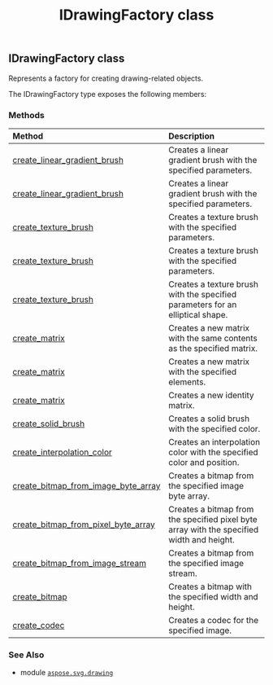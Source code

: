 ﻿---
title: IDrawingFactory class
second_title: Aspose.SVG for Python via .NET API References
description: 
type: docs
weight: 90
url: /python-net/aspose.svg.drawing/idrawingfactory/
is_root: false
---

## IDrawingFactory class

Represents a factory for creating drawing-related objects.



The IDrawingFactory type exposes the following members:

### Methods
| Method | Description |
| :- | :- |
| [create_linear_gradient_brush](/svg/python-net/aspose.svg.drawing/idrawingfactory/create_linear_gradient_brush/#aspose.pydrawing.RectangleF-list) | Creates a linear gradient brush with the specified parameters. |
| [create_linear_gradient_brush](/svg/python-net/aspose.svg.drawing/idrawingfactory/create_linear_gradient_brush/#aspose.pydrawing.RectangleF-float-bool-list-aspose.svg.drawing.SpreadMode) | Creates a linear gradient brush with the specified parameters. |
| [create_texture_brush](/svg/python-net/aspose.svg.drawing/idrawingfactory/create_texture_brush/#bytes) | Creates a texture brush with the specified parameters. |
| [create_texture_brush](/svg/python-net/aspose.svg.drawing/idrawingfactory/create_texture_brush/#bytes-aspose.svg.drawing.SpreadMode-float-aspose.svg.drawing.IMatrix) | Creates a texture brush with the specified parameters. |
| [create_texture_brush](/svg/python-net/aspose.svg.drawing/idrawingfactory/create_texture_brush/#aspose.pydrawing.PointF-aspose.svg.drawing.IMatrix-list-aspose.pydrawing.RectangleF-float-aspose.pydrawing.RectangleF) | Creates a texture brush with the specified parameters for an elliptical shape. |
| [create_matrix](/svg/python-net/aspose.svg.drawing/idrawingfactory/create_matrix/#aspose.svg.drawing.IMatrix) | Creates a new matrix with the same contents as the specified matrix. |
| [create_matrix](/svg/python-net/aspose.svg.drawing/idrawingfactory/create_matrix/#float-float-float-float-float-float) | Creates a new matrix with the specified elements. |
| [create_matrix](/svg/python-net/aspose.svg.drawing/idrawingfactory/create_matrix/#) | Creates a new identity matrix. |
| [create_solid_brush](/svg/python-net/aspose.svg.drawing/idrawingfactory/create_solid_brush/#aspose.pydrawing.Color) | Creates a solid brush with the specified color. |
| [create_interpolation_color](/svg/python-net/aspose.svg.drawing/idrawingfactory/create_interpolation_color/#aspose.pydrawing.Color-float) | Creates an interpolation color with the specified color and position. |
| [create_bitmap_from_image_byte_array](/svg/python-net/aspose.svg.drawing/idrawingfactory/create_bitmap_from_image_byte_array/#bytes) | Creates a bitmap from the specified image byte array. |
| [create_bitmap_from_pixel_byte_array](/svg/python-net/aspose.svg.drawing/idrawingfactory/create_bitmap_from_pixel_byte_array/#bytes-int-int) | Creates a bitmap from the specified pixel byte array with the specified width and height. |
| [create_bitmap_from_image_stream](/svg/python-net/aspose.svg.drawing/idrawingfactory/create_bitmap_from_image_stream/#io.RawIOBase) | Creates a bitmap from the specified image stream. |
| [create_bitmap](/svg/python-net/aspose.svg.drawing/idrawingfactory/create_bitmap/#int-int) | Creates a bitmap with the specified width and height. |
| [create_codec](/svg/python-net/aspose.svg.drawing/idrawingfactory/create_codec/#bytes) | Creates a codec for the specified image. |



### See Also
* module [`aspose.svg.drawing`](..)
